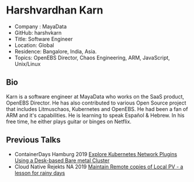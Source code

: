 # Harshvardhan Karn

- Company : MayaData
- GitHub: harshvkarn
- Title: Software Engineer
- Location: Global
- Residence: Bangalore, India, Asia.
- Topics: OpenEBS Director, Chaos Engineering, ARM, JavaScript, Unix/Linux

## Bio

Karn is a software engineer at MayaData who works on the SaaS product, OpenEBS Director. He has also
contributed to various Open Source project that includes Litmuschaos, Kubernetes and OpenEBS. He had been a fan of ARM and it's capabilities. He is learning to speak Español & Hebrew. In his free time, he either plays guitar or binges on Netflix.

## Previous Talks

- ContainerDays Hamburg 2019 [Explore Kubernetes Network Plugins Using a Desk-based Bare metal Cluster](https://youtu.be/x82QDptkUtQ)
- Cloud Native Rejekts NA 2019 [Maintain Remote copies of Local PV - a lesson for rainy days](https://speakerdeck.com/harshvkarn/maintain-remote-copies-of-local-pv-a-lesson-for-rainy-days)
